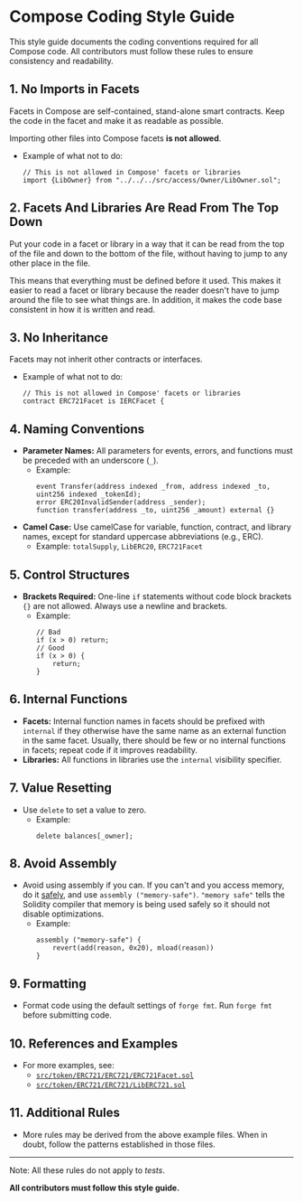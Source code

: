# Compose Coding Style Guide

This style guide documents the coding conventions required for all Compose code. All contributors must follow these rules to ensure consistency and readability.


## 1. No Imports in Facets
Facets in Compose are self-contained, stand-alone smart contracts. Keep the code in the facet and make it as readable as possible.

Importing other files into Compose facets **is not allowed**.
- Example of what not to do:
  ```solidity
  // This is not allowed in Compose' facets or libraries
  import {LibOwner} from "../../../src/access/Owner/LibOwner.sol";
  ```

## 2. Facets And Libraries Are Read From The Top Down
Put your code in a facet or library in a way that it can be read from the top of the file and down to the bottom of the file, without having to jump to any other place in the file.

This means that everything must be defined before it used. This makes it easier to read a facet or library because the reader doesn't have to jump around the file to see what things are. In addition, it makes the code base consistent in how it is written and read.

## 3. No Inheritance

Facets may not inherit other contracts or interfaces.

- Example of what not to do:
  ```solidity
  // This is not allowed in Compose' facets or libraries
  contract ERC721Facet is IERCFacet {
  ```

## 4. Naming Conventions
- **Parameter Names:** All parameters for events, errors, and functions must be preceded with an underscore (`_`).
  - Example:
    ```solidity
    event Transfer(address indexed _from, address indexed _to, uint256 indexed _tokenId);
    error ERC20InvalidSender(address _sender);
    function transfer(address _to, uint256 _amount) external {}
    ```
- **Camel Case:** Use camelCase for variable, function, contract, and library names, except for standard uppercase abbreviations (e.g., ERC).
  - Example: `totalSupply`, `LibERC20`, `ERC721Facet`

## 5. Control Structures
- **Brackets Required:** One-line `if` statements without code block brackets `{}` are not allowed. Always use a newline and brackets.
  - Example:
    ```solidity
    // Bad
    if (x > 0) return;
    // Good
    if (x > 0) {
        return;
    }
    ```

## 6. Internal Functions
- **Facets:** Internal function names in facets should be prefixed with `internal` if they otherwise have the same name as an external function in the same facet. Usually, there should be few or no internal functions in facets; repeat code if it improves readability.
- **Libraries:** All functions in libraries use the `internal` visibility specifier. 

## 7. Value Resetting
- Use `delete` to set a value to zero.
  - Example:
    ```solidity
    delete balances[_owner];
    ```

## 8. Avoid Assembly
 - Avoid using assembly if you can. If you can't and you access memory, do it [safely](https://docs.soliditylang.org/en/latest/assembly.html#memory-safety), and use `assembly ("memory-safe")`.
   `"memory safe"` tells the Solidity compiler that memory is being used safely so it should not disable optimizations.
   - Example:
     ```solidity
     assembly ("memory-safe") {
         revert(add(reason, 0x20), mload(reason))
     }
     ```

## 9. Formatting
- Format code using the default settings of `forge fmt`. Run `forge fmt` before submitting code.

## 10. References and Examples
- For more examples, see:
  - [`src/token/ERC721/ERC721/ERC721Facet.sol`](src/token/ERC721/ERC721/ERC721Facet.sol)
  - [`src/token/ERC721/ERC721/LibERC721.sol`](src/token/ERC721/ERC721/LibERC721.sol)

## 11. Additional Rules
- More rules may be derived from the above example files. When in doubt, follow the patterns established in those files.

---

Note: All these rules do not apply to *tests*.

**All contributors must follow this style guide.**
